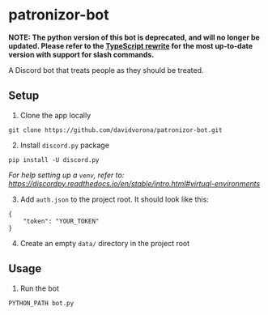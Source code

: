 # patronizor-bot

**NOTE: The python version of this bot is deprecated, and will no longer be updated. Please refer to the [TypeScript rewrite](https://github.com/davidvorona/patronizor-bot) for the most up-to-date version with support for slash commands.**

A Discord bot that treats people as they should be treated.

## Setup

1. Clone the app locally

```
git clone https://github.com/davidvorona/patronizor-bot.git
```

2. Install `discord.py` package

```
pip install -U discord.py
```

*For help setting up a `venv`, refer to: https://discordpy.readthedocs.io/en/stable/intro.html#virtual-environments*

3. Add `auth.json` to the project root. It should look like this:

```
{
    "token": "YOUR_TOKEN"
}
```

4. Create an empty `data/` directory in the project root

## Usage

1. Run the bot

```
PYTHON_PATH bot.py
```
